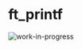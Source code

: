 # ft_printf

![work-in-progress](https://user-images.githubusercontent.com/109855801/199549365-1a8cb5fd-9b2b-4c7b-ad48-d29b2023ca20.svg)
